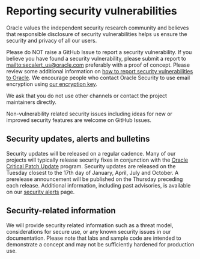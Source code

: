 # Reporting security vulnerabilities

Oracle values the independent security research community and believes that responsible disclosure of security
vulnerabilities helps us ensure the security and privacy of all our users.

Please do NOT raise a GitHub Issue to report a security vulnerability. If you believe you have found a security
vulnerability, please submit a report to <mailto:secalert_us@oracle.com> preferably with a proof of concept. Please
review some additional information on [how to report security vulnerabilities to Oracle][1]. We encourage people who
contact Oracle Security to use email encryption using [our encryption key][2].

We ask that you do not use other channels or contact the project maintainers directly.

Non-vulnerability related security issues including ideas for new or improved security features are welcome on GitHub
Issues.

## Security updates, alerts and bulletins

Security updates will be released on a regular cadence. Many of our projects will typically release security fixes in
conjunction with the [Oracle Critical Patch Update][3] program. Security updates are released on the Tuesday closest to
the 17th day of January, April, July and October. A prerelease announcement will be published on the Thursday preceding
each release. Additional information, including past advisories, is available on our [security alerts][3] page.

## Security-related information

We will provide security related information such as a threat model, considerations for secure use, or any known
security issues in our documentation. Please note that labs and sample code are intended to demonstrate a concept and
may not be sufficiently hardened for production use.

[1]: https://www.oracle.com/corporate/security-practices/assurance/vulnerability/reporting.html
[2]: https://www.oracle.com/security-alerts/encryptionkey.html
[3]: https://www.oracle.com/security-alerts/
